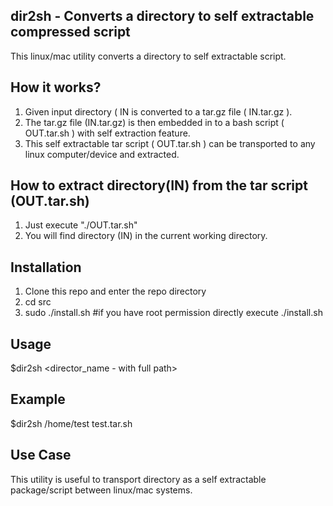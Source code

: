 ## dir2sh - Converts a directory to self extractable compressed script 

This linux/mac utility converts a directory to self extractable script.

## How it works?

   1. Given input directory ( IN  is converted to a tar.gz file ( IN.tar.gz ).
   2. The tar.gz file (IN.tar.gz) is then embedded in to a bash script ( OUT.tar.sh ) with self extraction feature.
   3. This self extractable tar script ( OUT.tar.sh ) can be transported to any linux computer/device and extracted. 

## How to extract directory(IN) from the tar script (OUT.tar.sh)  
   
   1. Just execute "./OUT.tar.sh"
   2. You will find directory (IN) in the current working directory.

## Installation

   1. Clone this repo and enter the repo directory
   2. cd src
   3. sudo ./install.sh #if you have root permission directly execute ./install.sh 

## Usage 
   
   $dir2sh <director_name - with full path> <output script name>

## Example
   
   $dir2sh /home/test test.tar.sh

## Use Case

This utility is useful to transport directory as a self extractable package/script between linux/mac systems.

